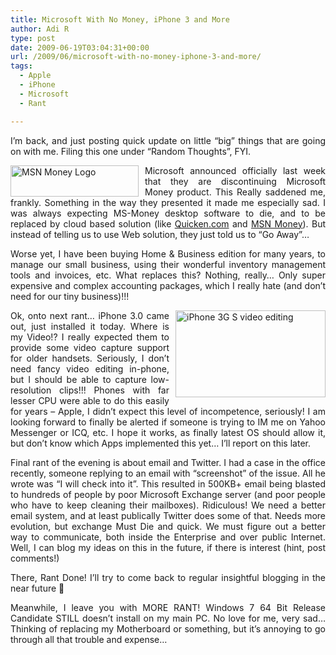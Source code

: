 ```yaml
---
title: Microsoft With No Money, iPhone 3 and More
author: Adi R
type: post
date: 2009-06-19T03:04:31+00:00
url: /2009/06/microsoft-with-no-money-iphone-3-and-more/
tags:
  - Apple
  - iPhone
  - Microsoft
  - Rant

---
```

<p align="justify">
  I’m back, and just posting quick update on little “big” things that are going on with me. Filing this one under “Random Thoughts”, FYI.
</p>

<p align="justify">
  <a href="http://moneycentral.msn.com/home.asp" target="_blank"><img style="border-bottom: 0px; border-left: 0px; margin: 0px 10px 0px 0px; display: inline; border-top: 0px; border-right: 0px" title="MSN Money Logo" border="0" alt="MSN Money Logo" align="left" src="https://i1.wp.com/www.adir1.com/uploads/2009/06/msnmoneylogo.jpg?resize=205%2C50" width="205" height="50" data-recalc-dims="1" /></a> Microsoft announced officially last week that they are discontinuing Microsoft Money product. This Really saddened me, frankly. Something in the way they presented it made me especially sad. I was always expecting MS-Money desktop software to die, and to be replaced by cloud based solution (like <a href="http://www.quicken.com/" target="_blank">Quicken.com</a> and <a href="http://moneycentral.msn.com/" target="_blank">MSN Money</a>). But instead of telling us to use Web solution, they just told us to “Go Away”…
</p>

<p align="justify">
  Worse yet, I have been buying Home & Business edition for many years, to manage our small business, using their wonderful inventory management tools and invoices, etc. What replaces this? Nothing, really… Only super expensive and complex accounting packages, which I really hate (and don’t need for our tiny business)!!!
</p>

<p align="justify">
  <img style="border-bottom: 0px; border-left: 0px; margin: 0px 0px 0px 10px; display: inline; border-top: 0px; border-right: 0px" title="iPhone 3G S video editing" border="0" alt="iPhone 3G S video editing" align="right" src="https://i2.wp.com/www.adir1.com/uploads/2009/06/iphone3gsvideoediting.jpg?resize=240%2C139" width="240" height="139" data-recalc-dims="1" /> Ok, onto next rant… iPhone 3.0 came out, just installed it today. Where is my Video!? I really expected them to provide some video capture support for older handsets. Seriously, I don’t need fancy video editing in-phone, but I should be able to capture low-resolution clips!!! Phones with far lesser CPU were able to do this easily for years – Apple, I didn’t expect this level of incompetence, seriously! I am looking forward to finally be alerted if someone is trying to IM me on Yahoo Messenger or ICQ, etc. I hope it works, as finally latest OS should allow it, but don’t know which Apps implemented this yet… I’ll report on this later.
</p>

<p align="justify">
  Final rant of the evening is about email and Twitter. I had a case in the office recently, someone replying to an email with “screenshot” of the issue. All he wrote was “I will check into it”. This resulted in 500KB+ email being blasted to hundreds of people by poor Microsoft Exchange server (and poor people who have to keep cleaning their mailboxes). Ridiculous! We need a better email system, and at least publically Twitter does some of that. Needs more evolution, but exchange Must Die and quick. We must figure out a better way to communicate, both inside the Enterprise and over public Internet. Well, I can blog my ideas on this in the future, if there is interest (hint, post comments!)
</p>

<p align="justify">
  There, Rant Done! I’ll try to come back to regular insightful blogging in the near future 🙂
</p>

<p align="justify">
  Meanwhile, I leave you with MORE RANT! Windows 7 64 Bit Release Candidate STILL doesn’t install on my main PC. No love for me, very sad… Thinking of replacing my Motherboard or something, but it’s annoying to go through all that trouble and expense…
</p>